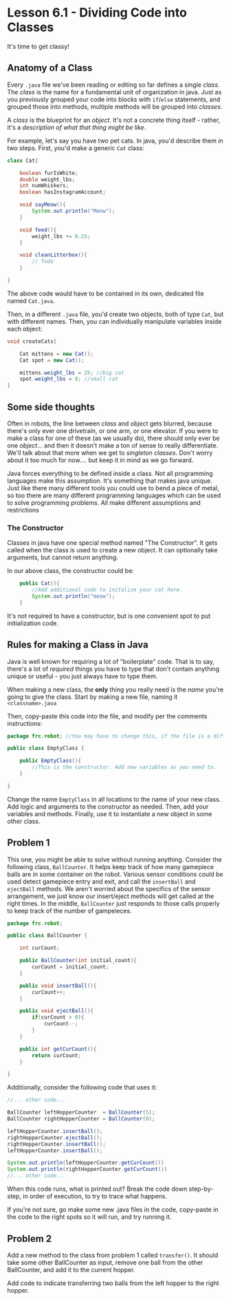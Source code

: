 
# Lesson 6.1 - Dividing Code into Classes

It's time to get classy!

## Anatomy of a Class

Every `.java` file we've been reading or editing so far defines a single _class_. The _class_ is the name for a fundamental unit of organization in  java. Just as you previously grouped your code into blocks with `if`/`else` statements, and grouped those into methods, multiple methods will be grouped into _classes_. 

A _class_ is the blueprint for an _object_. It's not a concrete thing itself - rather, it's a _description of what that thing might be like_.

For example, let's say you have two pet cats. In java, you'd describe them in two steps. First, you'd make a generic `Cat` class:

```java
class Cat{

    boolean furIsWhite;
    double weight_lbs;
    int numWhiskers;
    boolean hasInstagramAccount;

    void sayMeow(){
        System.out.println("Meow");
    }

    void feed(){
        weight_lbs += 0.25;
    }

    void cleanLitterbox(){
        // Todo
    }

}
```
The above code would have to be contained in its own, dedicated file named `Cat.java`.

Then, in a different `.java` file, you'd create two objects, both of type `Cat`, but with different names. Then, you can individually manipulate variables inside each object:

```java
void createCats{

    Cat mittens = new Cat();
    Cat spot = new Cat();

    mittens.weight_lbs = 25; //big cat
    spot.weight_lbs = 8; //small cat
}
```

## Some side thoughts

Often in robots, the line between _class_ and _object_ gets blurred, because there's only ever one drivetrain, or one arm, or one elevator. If you were to make a class for one of these (as we usually do), there should only ever be one _object_... and then it doesn't make a ton of sense to really differentiate. We'll talk about that more when we get to _singleton classes_. Don't worry about it too much for now.... but keep it in mind as we go forward.

Java forces everything to be defined inside a class. Not all programming languages make this assumption. It's something that makes java unique. Just like there many different tools you could use to bend a piece of metal, so too there are many different programming languages which can be used to solve programming problems. All make different assumptions and restrictions

### The Constructor

Classes in java have one special method named "The Constructor". It gets called when the class is used to create a new object. It can optionally take arguments, but cannot return anything.

In our above class, the constructor could be:

```java
    public Cat(){
        //Add additional code to initalize your cat here.
        System.out.println("meow");
    }
```

It's not required to have a constructor, but is one convenient spot to put initialization code.

## Rules for making a Class in Java

Java is well known for requiring a lot of "boilerplate" code. That is to say, there's a lot of _required_ things you have to type that don't contain anything unique or useful - you just always have to type them.

When making a new class, the **only** thing you really need is the _name_ you're going to give the class. Start by making a new file, naming it `<classname>.java`

Then, copy-paste this code into the file, and modify per the comments instructions:

```java
package frc.robot; //You may have to change this, if the file is a different folder.

public class EmptyClass {

    public EmptyClass(){
        //This is the constructor. Add new variables as you need to.
    }

}
```

Change the name `EmptyClass` in all locations to the name of your new class. Add logic and arguments to the constructor as needed. Then, add your variables and methods. Finally, use it to instantiate a new object in some other class.

## Problem 1 

This one, you might be able to solve without running anything. Consider the following class, `BallCounter`. It helps keep track of how many gamepiece balls are in some container on the robot. Various sensor conditions could be used detect gamepiece entry and exit, and call the `insertBall` and `ejectBall` methods. We aren't worried about the specifics of the sensor arrangement, we just know our insert/eject methods will get called at the right times. In the middle, `BallCounter` just responds to those calls properly to keep track of the number of gampeieces. 

```java
package frc.robot; 

public class BallCounter {

    int curCount;

    public BallCounter(int initial_count){
        curCount = initial_count;
    }

    public void insertBall(){
        curCount++;
    }

    public void ejectBall(){
        if(curCount > 0){
            curCount--;
        }
    }

    public int getCurCount(){
        return curCount;
    }

}
```

Additionally, consider the following code that uses it:

```java
//... other code...

BallCounter leftHopperCounter  = BallCounter(5);
BallCounter rightHopperCounter = BallCounter(0);

leftHopperCounter.insertBall();
rightHopperCounter.ejectBall();
rightHopperCounter.insertBall();
leftHopperCounter.insertBall();

System.out.println(leftHopperCounter.getCurCount())
System.out.println(rightHopperCounter.getCurCount())
//... other code...
```

When this code runs, what is printed out? Break the code down step-by-step, in order of execution, to try to trace what happens.

If you're not sure, go make some new .java files in the code, copy-paste in the code to the right spots so it will run, and try running it.

## Problem 2

Add a new method to the class from problem 1 called `transfer()`. It should take some other BallCounter as input, remove one ball from the other BallCounter, and add it to the current hopper. 

Add code to indicate transferring two balls from the left hopper to the right hopper.

